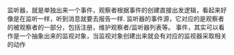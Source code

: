 监听器，就是单独出来一个事件，观察者根据事件的创建直接出发逻辑，看起来好像是在监听一样，听到消息就要去报告一样.
监听器的事件源，它对应的是观察者的被观察者的一部分，包括注册，维护观察者/监听器列表等。
事件，其实可以看作是一个抽象出来的监视对象，当监视对象创建出来就会有对应的监视器采取相关的动作